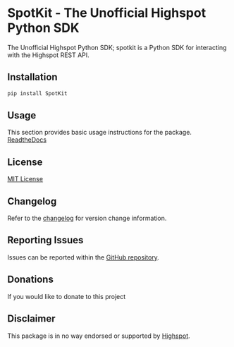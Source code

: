 # SpotKit - The Unofficial Highspot Python SDK

The Unofficial Highspot Python SDK; spotkit is a Python SDK for interacting with the Highspot REST API.

## Installation

```bash
pip install SpotKit
```

## Usage
This section provides basic usage instructions for the package.
[ReadtheDocs](https://spotkit.readthedocs.io/en/latest/)

## License
[MIT License](https://github.com/pikepinesw/spotkit/blob/main/LICENSE)

## Changelog
Refer to the [changelog]() for version change information.

## Reporting Issues
Issues can be reported within the [GitHub repository](https://github.com/pikepinesw/spotkit/issues).

## Donations
If you would like to donate to this project

## Disclaimer
This package is in no way endorsed or supported by 
[Highspot](https://www.highspot.com).